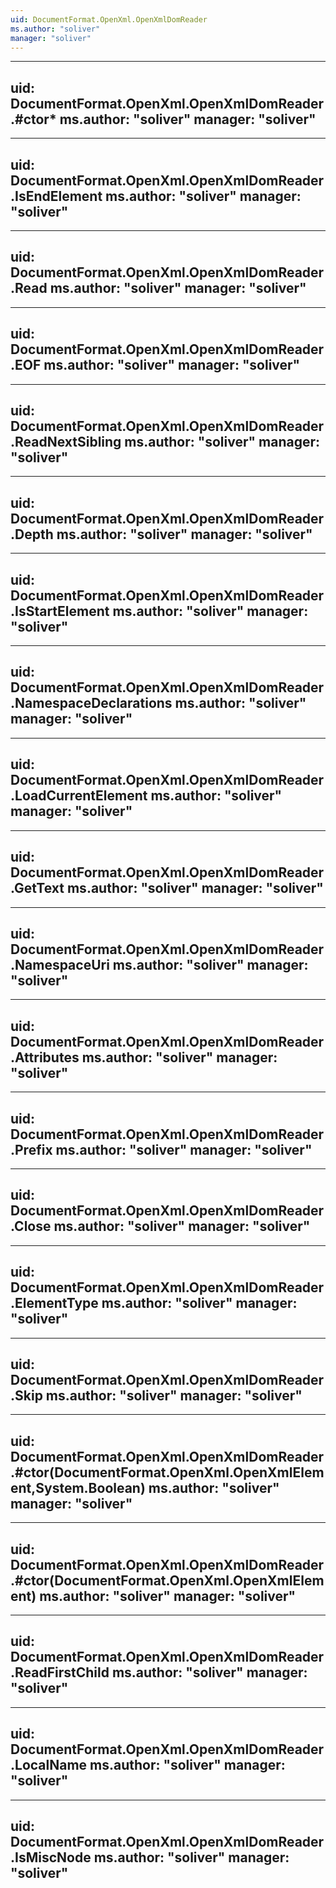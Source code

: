 ```yaml
---
uid: DocumentFormat.OpenXml.OpenXmlDomReader
ms.author: "soliver"
manager: "soliver"
---
```


---
uid: DocumentFormat.OpenXml.OpenXmlDomReader.#ctor*
ms.author: "soliver"
manager: "soliver"
---

---
uid: DocumentFormat.OpenXml.OpenXmlDomReader.IsEndElement
ms.author: "soliver"
manager: "soliver"
---

---
uid: DocumentFormat.OpenXml.OpenXmlDomReader.Read
ms.author: "soliver"
manager: "soliver"
---

---
uid: DocumentFormat.OpenXml.OpenXmlDomReader.EOF
ms.author: "soliver"
manager: "soliver"
---

---
uid: DocumentFormat.OpenXml.OpenXmlDomReader.ReadNextSibling
ms.author: "soliver"
manager: "soliver"
---

---
uid: DocumentFormat.OpenXml.OpenXmlDomReader.Depth
ms.author: "soliver"
manager: "soliver"
---

---
uid: DocumentFormat.OpenXml.OpenXmlDomReader.IsStartElement
ms.author: "soliver"
manager: "soliver"
---

---
uid: DocumentFormat.OpenXml.OpenXmlDomReader.NamespaceDeclarations
ms.author: "soliver"
manager: "soliver"
---

---
uid: DocumentFormat.OpenXml.OpenXmlDomReader.LoadCurrentElement
ms.author: "soliver"
manager: "soliver"
---

---
uid: DocumentFormat.OpenXml.OpenXmlDomReader.GetText
ms.author: "soliver"
manager: "soliver"
---

---
uid: DocumentFormat.OpenXml.OpenXmlDomReader.NamespaceUri
ms.author: "soliver"
manager: "soliver"
---

---
uid: DocumentFormat.OpenXml.OpenXmlDomReader.Attributes
ms.author: "soliver"
manager: "soliver"
---

---
uid: DocumentFormat.OpenXml.OpenXmlDomReader.Prefix
ms.author: "soliver"
manager: "soliver"
---

---
uid: DocumentFormat.OpenXml.OpenXmlDomReader.Close
ms.author: "soliver"
manager: "soliver"
---

---
uid: DocumentFormat.OpenXml.OpenXmlDomReader.ElementType
ms.author: "soliver"
manager: "soliver"
---

---
uid: DocumentFormat.OpenXml.OpenXmlDomReader.Skip
ms.author: "soliver"
manager: "soliver"
---

---
uid: DocumentFormat.OpenXml.OpenXmlDomReader.#ctor(DocumentFormat.OpenXml.OpenXmlElement,System.Boolean)
ms.author: "soliver"
manager: "soliver"
---

---
uid: DocumentFormat.OpenXml.OpenXmlDomReader.#ctor(DocumentFormat.OpenXml.OpenXmlElement)
ms.author: "soliver"
manager: "soliver"
---

---
uid: DocumentFormat.OpenXml.OpenXmlDomReader.ReadFirstChild
ms.author: "soliver"
manager: "soliver"
---

---
uid: DocumentFormat.OpenXml.OpenXmlDomReader.LocalName
ms.author: "soliver"
manager: "soliver"
---

---
uid: DocumentFormat.OpenXml.OpenXmlDomReader.IsMiscNode
ms.author: "soliver"
manager: "soliver"
---
